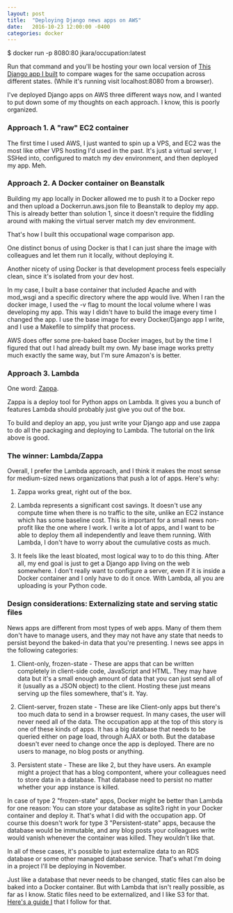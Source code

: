 ```yaml
---
layout: post
title:  "Deploying Django news apps on AWS"
date:   2016-10-23 12:00:00 -0400
categories: docker
---
```


$ docker run -p 8080:80 jkara/occupation:latest

Run that command and you'll be hosting your own local version of [This
Django app I built](http://occupation.trendct.org/) to compare wages for
the same occupation across different states. (While it's running visit
localhost:8080 from a browser).

I've deployed Django apps on AWS three different ways now, and I wanted to
put down some of my thoughts on each approach. I know, this is poorly organized.

### Approach 1. A "raw" EC2 container

The first time I used AWS, I just wanted to spin up a VPS, and EC2 was the
most like other VPS hosting I'd used in the past. It's just a virtual
server, I SSHed into, configured to match my dev environment, and then
deployed my app. Meh.

### Approach 2. A Docker container on Beanstalk

Building my app locally in Docker allowed me to push it to a Docker repo
and then upload a Dockerrun.aws.json file to Beanstalk to deploy my
app. This is already better than solution 1, since it doesn't require the
fiddling around with making the virtual server match my dev environment.

That's how I built this occupational wage comparison app.

One distinct bonus of using Docker is that I can just share the image with
colleagues and let them run it locally, without deploying it.

Another nicety of using Docker is that development process feels especially
clean, since it's isolated from your dev host. 

In my case, I built a base container that included Apache and with mod_wsgi
and a specific directory where the app would live. When I ran the docker
image, I used the -v flag to mount the local volume where I was developing
my app. This way I didn't have to build the image every time I changed the
app. I use the base image for every Docker/Django app I write, and I use a
Makefile to simplify that process.

AWS does offer some pre-baked base Docker images, but by the time I figured
that out I had already built my own. My base image works pretty much
exactly the same way, but I'm sure Amazon's is better.

### Approach 3. Lambda

One word: [Zappa](https://github.com/Miserlou/Zappa).

Zappa is a deploy tool for Python apps on Lambda. It gives you a bunch of
features Lambda should probably just give you out of the box.

To build and deploy an app, you just write your Django app and use zappa to do
all the packaging and deploying to Lambda. The tutorial on the link above
is good.


### The winner: Lambda/Zappa

Overall, I prefer the Lambda approach, and I think it makes the most sense
for medium-sized news organizations that push a lot of apps. Here's why:

1. Zappa works great, right out of the box.

2. Lambda represents a significant cost savings. It
doesn't use any compute time when there is no traffic to the site, unlike
an EC2 instance which has some baseline cost. This is important for a small
news non-profit like the one where I work. I write a lot of apps, and I
want to be able to deploy them all independently and leave them
running. With Lambda, I don't have to worry about the cumulative costs as
much.

3. It feels like the least bloated, most logical way to to do this
thing. After all, my end goal is just to get a Django app living on the web
somewhere. I don't really want to configure a server, even if it is inside
a Docker container and I only have to do it once. With Lambda, all you are
uploading is your Python code.

### Design considerations: Externalizing state and serving static files

News apps are different from most types of web apps. Many of them them
don't have to manage users, and they may not have any state that needs to
persist beyond the baked-in data that you're presenting. I news see apps in
the following categories:

1. Client-only, frozen-state - These are apps that can be written
completely in client-side code, JavaScript and HTML. They may have data but
it's a small enough amount of data that you can just send all of it
(usually as a JSON object) to the client. Hosting these just means serving
up the files somewhere, that's it. Yay.

2. Client-server, frozen state - These are like Client-only apps but
there's too much data to send in a browser request. In many cases, the user
will never need all of the data. The occupation app at the top of this
story is one of these kinds of apps. It has a big database that needs to be
queried either on page load, through AJAX or both. But the database doesn't
ever need to change once the app is deployed. There are no users to manage,
no blog posts or anything.

3. Persistent state - These are like 2, but they have users. An example
might a project that has a blog compontent, where your colleagues need to
store data in a database. That database need to persist no matter whether
your app instance is killed.

In case of type 2 "frozen-state" apps, Docker might be better than
Lambda for one reason: You can store your database as sqlite3 right in your
Docker container and deploy it. That's what I did with the occupation
app. Of course this doesn't work for type 3 "Persistent-state" apps,
because the database would be immutable, and any blog posts your colleagues
write would vanish whenever the container was killed. They wouldn't like
that.

In all of these cases, it's possible to just externalize data to an RDS
database or some other managed database service. That's what I'm doing in a
project I'll be deploying in November.

Just like a database that never needs to be changed, static files can also
be baked into a Docker container. But with Lambda that isn't really
possible, as far as I know. Static files need to be externalized, and I
like S3 for that. [Here's a guide
I](https://www.caktusgroup.com/blog/2014/11/10/Using-Amazon-S3-to-store-your-Django-sites-static-and-media-files/)
that I follow for that.